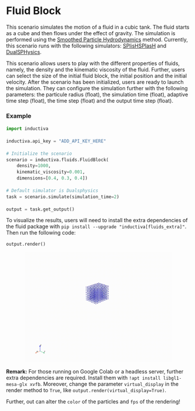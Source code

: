 # Fluid Block

This scenario simulates the motion of a fluid in a cubic tank. 
The fluid starts as a cube and then flows under the effect of gravity.
The simulation is performed using the [Smoothed Particle Hydrodynamics](https://en.wikipedia.org/wiki/Smoothed-particle_hydrodynamics)
method. Currently, this scenario runs with the following simulators: [SPlisHSPlasH](https://github.com/inductiva/inductiva/blob/main/inductiva/simulators/splishsplash.py) and [DualSPHysics](https://github.com/inductiva/inductiva/blob/main/inductiva/simulators/dualsphysics.py).

This scenario allows users to play with the different properties of fluids, namely, the density and the kinematic viscosity of the fluid.
Further, users can select the size of the initial fluid block, the initial position and the initial velocity. 
After the scenario has been initialized, users are ready to launch the simulation. They can configure the simulation further with the following parameters: the particule radius (float), the simulation time (float), adaptive time step (float), the time step (float) and the output time step (float).

### Example

```python
import inductiva

inductiva.api_key = "ADD_API_KEY_HERE"

# Initialize the scenario
scenario = inductiva.fluids.FluidBlock(
    density=1000,
    kinematic_viscosity=0.001,
    dimensions=[0.4, 0.3, 0.4])

# Default simulator is Dualsphysics
task = scenario.simulate(simulation_time=2)

output = task.get_output()
```

To visualize the results, users will need to install the extra dependencies of the fluid package with `pip install --upgrade "inductiva[fluids_extra]"`. 
Then run the following code:

```python
output.render()
```

<p align="center">
  <img src="https://github.com/inductiva/inductiva/blob/f52d0a733276996e02fdde942a4974c0a75d5038/resources/media/fluid_block.gif" alt="Centered Image" width="400" height="300">

**Remark:** For those running on Google Colab or a headless server, further extra dependencies are required. Install them with `!apt install libgl1-mesa-glx xvfb`. 
Moreover, change the parameter `virtual_display` in the render method to `True`, like `output.render(virtual_display=True)`.

Further, out can alter the `color` of the particles and `fps` of the rendering!

